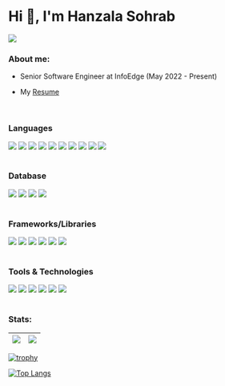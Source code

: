 
<h1 align="left">Hi 👋, I'm Hanzala Sohrab</h1>

![](https://komarev.com/ghpvc/?username=hanzala-sohrab)

<h3 align=>About me:</h3>

- Senior Software Engineer at InfoEdge (May 2022 - Present)

- My [Resume](https://drive.google.com/file/d/1vSmB4n0rFHmwh8mwfXsWnsjhazdlWN9D/view?usp=sharing)

<br>

<h3 align="left">Languages</h3>
<div align="left">
  <span><img src="https://img.shields.io/badge/JavaScript-F7DF1E?style=for-the-badge&logo=javascript&logoColor=black"></span>
  <span><img src="https://img.shields.io/badge/typescript-%23007ACC.svg?style=for-the-badge&logo=typescript&logoColor=white"></span>
  <span><img src="https://img.shields.io/badge/Python-3776AB?style=for-the-badge&logo=python&logoColor=white"></span>
  <span><img src="https://img.shields.io/badge/php-%23777BB4.svg?style=for-the-badge&logo=php&logoColor=white"></span>
  <span><img src="https://img.shields.io/badge/shell_script-%23121011.svg?style=for-the-badge&logo=gnu-bash&logoColor=white"></span>
  <span><img src="https://img.shields.io/badge/HTML5-E34F26?style=for-the-badge&logo=html5&logoColor=white"></span>
  <span><img src="https://img.shields.io/badge/CSS3-1572B6?style=for-the-badge&logo=css3&logoColor=white"></span>
  <span><img src="https://img.shields.io/badge/C-00599C?style=for-the-badge&logo=c&logoColor=white"></span>
  <span><img src="https://img.shields.io/badge/C%2B%2B-00599C?style=for-the-badge&logo=c%2B%2B&logoColor=white"></span>
  <span><img src="https://img.shields.io/badge/Java-ED8B00?style=for-the-badge&logo=java&logoColor=white"></span>
</div>

<br>

<h3 align="left">Database</h3>
<div align="left">
  <span><img src="https://img.shields.io/badge/MySQL-00000F?style=for-the-badge&logo=mysql&logoColor=white"></span>
  <span><img src="https://img.shields.io/badge/MongoDB-4EA94B?style=for-the-badge&logo=mongodb&logoColor=white"></span>
  <span><img src="https://img.shields.io/badge/SQLite-07405E?style=for-the-badge&logo=sqlite&logoColor=white"></span>
  <span><img src="https://img.shields.io/badge/redis-%23DD0031.svg?style=for-the-badge&logo=redis&logoColor=white"></span>
<!--   <span><img src="https://img.shields.io/badge/PostgreSQL-316192?style=for-the-badge&logo=postgresql&logoColor=white"></span> -->
<!--   <span><img src="https://img.shields.io/badge/MariaDB-003545?style=for-the-badge&logo=mariadb&logoColor=white"></span> -->
</div>


<br>

<h3 align="left">Frameworks/Libraries</h3>
<div align="left">
  <span><img src="https://img.shields.io/badge/Node.js-339933?style=for-the-badge&logo=nodedotjs&logoColor=white"></span>
  <span><img src="https://img.shields.io/badge/react-%2320232a.svg?style=for-the-badge&logo=react&logoColor=%2361DAFB"></span>
  <span><img src="https://img.shields.io/badge/Next-black?style=for-the-badge&logo=next.js&logoColor=white"></span>
  <span><img src="https://img.shields.io/badge/Flask-000000?style=for-the-badge&logo=flask&logoColor=white"></span>
  <span><img src="https://img.shields.io/badge/Django-092E20?style=for-the-badge&logo=django&logoColor=green"></span>
  <span><img src="https://img.shields.io/badge/DJANGO-REST-ff1709?style=for-the-badge&logo=django&logoColor=white&color=ff1709&labelColor=gray"></span>
</div>

<br>

<h3 align="left">Tools & Technologies</h3>
<div align="left">
  <span><img src="https://img.shields.io/badge/Linux-FCC624?style=for-the-badge&logo=linux&logoColor=black"></span>
  <span><img src="https://img.shields.io/badge/Postman-FF6C37?style=for-the-badge&logo=Postman&logoColor=white"></span>
  <span><img src="https://img.shields.io/badge/Git-F05032?style=for-the-badge&logo=git&logoColor=white"></span>
  <span><img src="https://img.shields.io/badge/github-%23121011.svg?style=for-the-badge&logo=github&logoColor=white"></span>
  <span><img src="https://img.shields.io/badge/Visual_Studio_Code-0078D4?style=for-the-badge&logo=visual%20studio%20code&logoColor=white"></span>
  <span><img src="https://img.shields.io/badge/Rabbitmq-FF6600?style=for-the-badge&logo=rabbitmq&logoColor=white"></span>
<!--   <span><img src="https://img.shields.io/badge/PyCharm-000000.svg?&style=for-the-badge&logo=PyCharm&logoColor=white"></span> -->
<!--   <span><img src="https://img.shields.io/badge/sublime_text-%23575757.svg?&style=for-the-badge&logo=sublime-text&logoColor=important"></span> -->
<!--   <span><img src="https://img.shields.io/badge/VIM-%2311AB00.svg?&style=for-the-badge&logo=vim&logoColor=white"></span> -->
<!--   <span><img src="https://img.shields.io/badge/Google%20Sheets-34A853?style=for-the-badge&logo=google-sheets&logoColor=white"></span> -->
<!--   <span><img src="https://img.shields.io/badge/Overleaf-47A141?style=for-the-badge&logo=Overleaf&logoColor=white"></span> -->
<!--   <span><img src="https://img.shields.io/badge/LibreOffice-18A303?style=for-the-badge&logo=LibreOffice&logoColor=white"></span> -->
</div>
<br>
<h3 align="left">Stats:</h3>

<!-- <p align="left"><img src="https://github-readme-stats.vercel.app/api/top-langs?username=hanzala-sohrab&show_icons=true&locale=en&layout=compact" alt="hanzala-sohrab" /></p> -->


<!-- <img align="left" src="https://github-readme-stats.vercel.app/api?username=hanzala-sohrab&count_private=true" alt="hanzala-sohrab" /> -->
<!-- <img align="left" src="https://github-readme-streak-stats.herokuapp.com/?user=hanzala-sohrab"> -->

|<img src="https://github-readme-stats.vercel.app/api?username=hanzala-sohrab&hide_border=true&show_icons=true&theme=radical&text_color=fff&title_color=F58B02&icon_color=F58B02"/>|<img src="https://github-readme-streak-stats.herokuapp.com/?user=hanzala-sohrab&theme=dark&hide_border=true"/>|
|---|---|

[![trophy](https://github-profile-trophy.vercel.app/?username=hanzala-sohrab&theme=radical&column=8)](https://github.com/ryo-ma/github-profile-trophy)


[![Top Langs](https://github-readme-stats.vercel.app/api/top-langs/?username=hanzala-sohrab&layout=compact&langs_count=7&theme=radical&hide=glsl)](https://github.com/anuraghazra/github-readme-stats)


